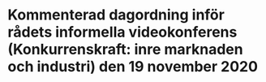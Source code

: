 # Kommenterad dagordning inför rådets informella videokonferens (Konkurrenskraft: inre marknaden och industri) den 19 november 2020


